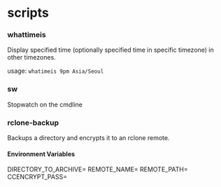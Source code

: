 # scripts

### whattimeis 
Display specified time (optionally specified time in specific timezone) in other timezones. 

usage: `whatimeis 9pm Asia/Seoul`

### sw
Stopwatch on the cmdline 

### rclone-backup
Backups a directory and encrypts it to an rclone remote.

#### Environment Variables
DIRECTORY_TO_ARCHIVE=<full path to directory to backup>
REMOTE_NAME=<remote service to use e.g. gdrive>
REMOTE_PATH=<remote path to use>
CCENCRYPT_PASS=<passphrase to encrypt archive with>
